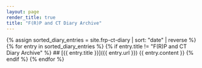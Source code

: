 ```yaml
---
layout: page
render_title: true
title: "F(R)P and CT Diary Archive"
---
```


{% assign sorted_diary_entries = site.frp-ct-diary | sort: "date" | reverse %}
{% for entry in sorted_diary_entries %}
  {% if entry.title != "F(R)P and CT Diary Archive" %}
        ## [{{ entry.title }}]({{ entry.url }})
        {{ entry.content }}
  {% endif %}
{% endfor %}
